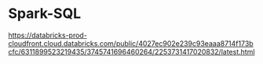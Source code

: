 # Spark-SQL

https://databricks-prod-cloudfront.cloud.databricks.com/public/4027ec902e239c93eaaa8714f173bcfc/6311899523219435/3745741696460264/2253731417020832/latest.html
